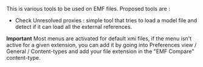 This is various tools to be used on EMF files.
Proposed tools are :
* Check Unresolved proxies : simple tool that tries to load a model file and detect if it can load all the external references.

__Important__ Most menus are activated for default xmi files, if the menu isn't active for a given extension, you can add it by going into
 Preferences view / General / Content-types and add your file extension in the "EMF Compare" content-type.